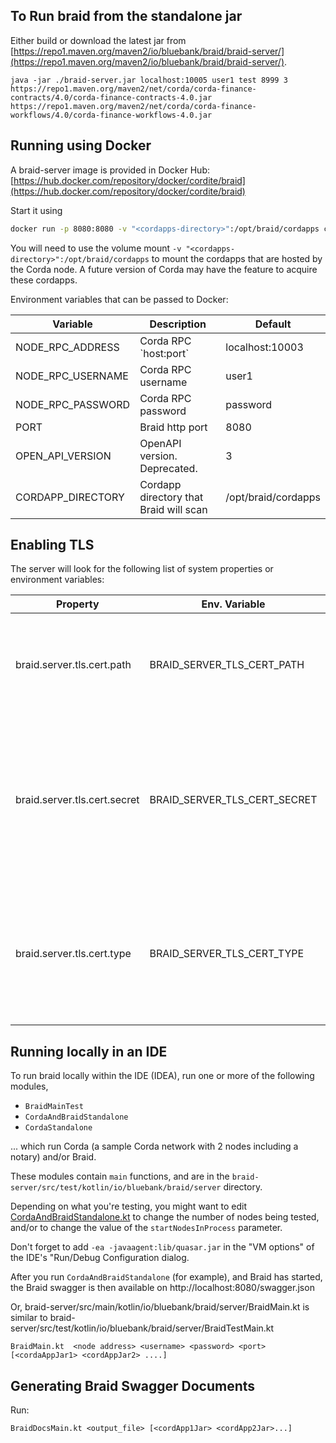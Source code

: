 ## To Run braid from the standalone jar

Either build or download the latest jar from [https://repo1.maven.org/maven2/io/bluebank/braid/braid-server/](https://repo1.maven.org/maven2/io/bluebank/braid/braid-server/).

```
java -jar ./braid-server.jar localhost:10005 user1 test 8999 3 https://repo1.maven.org/maven2/net/corda/corda-finance-contracts/4.0/corda-finance-contracts-4.0.jar https://repo1.maven.org/maven2/net/corda/corda-finance-workflows/4.0/corda-finance-workflows-4.0.jar
```

## Running using Docker

A braid-server image is provided in Docker Hub:
[https://hub.docker.com/repository/docker/cordite/braid](https://hub.docker.com/repository/docker/cordite/braid)

Start it using 

```bash
docker run -p 8080:8080 -v "<cordapps-directory>":/opt/braid/cordapps cordite/braid:<version>
```
You will need to use the volume mount `-v "<cordapps-directory>":/opt/braid/cordapps` to mount the cordapps that are hosted by the Corda node. 
A future version of Corda may have the feature to acquire these cordapps.

Environment variables that can be passed to Docker:

<table>
<thead>
<tr><th>Variable</th><th>Description</th><th>Default</th></tr>
</thead>
<tbody>
<tr><td>NODE_RPC_ADDRESS</td><td>Corda RPC `host:port`</td><td>localhost:10003</td></tr>
<tr><td>NODE_RPC_USERNAME</td><td>Corda RPC username</td><td>user1</td></tr>
<tr><td>NODE_RPC_PASSWORD</td><td>Corda RPC password</td><td>password</td></tr>
<tr><td>PORT</td><td>Braid http port</td><td>8080</td></tr>
<tr><td>OPEN_API_VERSION</td><td>OpenAPI version. Deprecated.</td><td>3</td></tr>
<tr><td>CORDAPP_DIRECTORY</td><td>Cordapp directory that Braid will scan</td><td>/opt/braid/cordapps</td></tr>
</tbody>
</table>

## Enabling TLS

The server will look for the following list of system properties or environment variables:

<table>
<thead>
<tr><th>Property</th><th>Env. Variable</th><th>Description</th></tr>
</thead>
<tbody>
<tr>
<td>braid.server.tls.cert.path</td><td>BRAID_SERVER_TLS_CERT_PATH</td>
<td>Path to a certificate file. Supported formats are jks, p12 or pfx, and pem</td>
</tr>
<tr>
<td>braid.server.tls.cert.secret</td><td>BRAID_SERVER_TLS_CERT_SECRET</td>
<td>The secret required to access the certificate. For jks and p12/pfx, this is a password. For pem files this is path to the private key in pem form</td>
</tr>
<tr>
<td>braid.server.tls.cert.type</td>
<td>BRAID_SERVER_TLS_CERT_TYPE</td>
<td>the type of cert: jks, p12/pfx, pem. If omitted the server will attempt to autodetect using the cert file extension</td>
</tr>
</tbody>
</table>

## Running locally in an IDE

To run braid locally within the IDE (IDEA), run one or more of the following modules,

- `BraidMainTest`
- `CordaAndBraidStandalone`
- `CordaStandalone`

... which run Corda (a sample Corda network with 2 nodes including a notary) and/or Braid.

These modules contain `main` functions, and
are in the `braid-server/src/test/kotlin/io/bluebank/braid/server` directory.

Depending on what you're testing, you might want to edit
[CordaAndBraidStandalone.kt](./src/test/kotlin/io/bluebank/braid/server/CordaStandalone.kt)
to change the number of nodes being tested,
and/or to change the value of the `startNodesInProcess` parameter.

Don't forget to add `-ea -javaagent:lib/quasar.jar` in the "VM options" of the IDE's
"Run/Debug Configuration dialog.

After you run `CordaAndBraidStandalone` (for example), and Braid has started,
the Braid swagger is then available on http://localhost:8080/swagger.json

Or, braid-server/src/main/kotlin/io/bluebank/braid/server/BraidMain.kt is similar to
braid-server/src/test/kotlin/io/bluebank/braid/server/BraidTestMain.kt

```BraidMain.kt  <node address> <username> <password> <port> [<cordaAppJar1> <cordAppJar2> ....]```

## Generating Braid Swagger Documents

Run:

```BraidDocsMain.kt <output_file> [<cordApp1Jar> <cordApp2Jar>...]```


